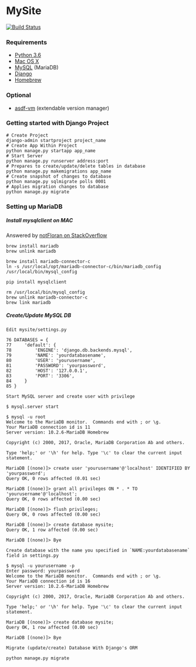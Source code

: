 # MySite
[![Build Status](https://travis-ci.org/charlesweng/mysite.svg?branch=master)](https://travis-ci.org/charlesweng/mysite)

### Requirements
* [Python 3.6](https://www.python.org/downloads/release/python-360/)
* [Mac OS X](https://www.apple.com/macos/sierra/)
* [MySQL](https://mariadb.com/downloads?utm_campaign=web_download_server&utm_source=google&utm_medium=ppc&gclid=CjwKEAjw7J3KBRCxv93Q3KSukXQSJADzFzVSbc8WGJoA5lefXsn9KgLVg4361hfx85uC21MiC0Un2RoCRB_w_wcB) (MariaDB)
* [Django](https://www.djangoproject.com/)
* [Homebrew](https://brew.sh/)

### Optional
* [asdf-vm](https://github.com/asdf-vm/asdf)
(extendable version manager)

### Getting started with Django Project
```
# Create Project
django-admin startproject project_name
# Create App Within Project
python manage.py startapp app_name
# Start Server
python manage.py runserver address:port
# Prepares to create/update/delete tables in database
python manage.py makemigrations app_name
# Create snapshot of changes to database
python manage.py sqlmigrate polls 0001
# Applies migration changes to database
python manage.py migrate
```

### Setting up MariaDB
##### Install mysqlclient on MAC
Answered by [notFloran on StackOverflow](https://stackoverflow.com/questions/44239393/installing-mysqlclient-for-mariadb-on-mac-os-for-python3)

```
brew install mariadb
brew unlink mariadb

brew install mariadb-connector-c
ln -s /usr/local/opt/mariadb-connector-c/bin/mariadb_config /usr/local/bin/mysql_config

pip install mysqlclient

rm /usr/local/bin/mysql_config
brew unlink mariadb-connector-c
brew link mariadb
```
##### Create/Update MySQL DB
```
Edit mysite/settings.py

76 DATABASES = {
77     'default': {
78         'ENGINE': 'django.db.backends.mysql',
79         'NAME': 'yourdatabasename',
80         'USER': 'yourusername',
81         'PASSWORD': 'yourpassword',
82         'HOST': '127.0.0.1',
83         'PORT': '3306',
84     }
85 }
```
```
Start MySQL server and create user with privilege

$ mysql.server start

$ mysql -u root
Welcome to the MariaDB monitor.  Commands end with ; or \g.
Your MariaDB connection id is 11
Server version: 10.2.6-MariaDB Homebrew

Copyright (c) 2000, 2017, Oracle, MariaDB Corporation Ab and others.

Type 'help;' or '\h' for help. Type '\c' to clear the current input statement.

MariaDB [(none)]> create user 'yourusername'@'localhost' IDENTIFIED BY 'yourpassword';
Query OK, 0 rows affected (0.01 sec)

MariaDB [(none)]> grant all privileges ON * . * TO 'yourusername'@'localhost';
Query OK, 0 rows affected (0.00 sec)

MariaDB [(none)]> flush privileges;
Query OK, 0 rows affected (0.00 sec)

MariaDB [(none)]> create database mysite;
Query OK, 1 row affected (0.00 sec)

MariaDB [(none)]> Bye
```
```
Create database with the name you specified in `NAME:yourdatabasename` field in settings.py

$ mysql -u yourusername -p
Enter password: yourpassword
Welcome to the MariaDB monitor.  Commands end with ; or \g.
Your MariaDB connection id is 16
Server version: 10.2.6-MariaDB Homebrew

Copyright (c) 2000, 2017, Oracle, MariaDB Corporation Ab and others.

Type 'help;' or '\h' for help. Type '\c' to clear the current input statement.

MariaDB [(none)]> create database mysite;
Query OK, 1 row affected (0.00 sec)

MariaDB [(none)]> Bye
```
```
Migrate (update/create) Database With Django's ORM

python manage.py migrate
```
